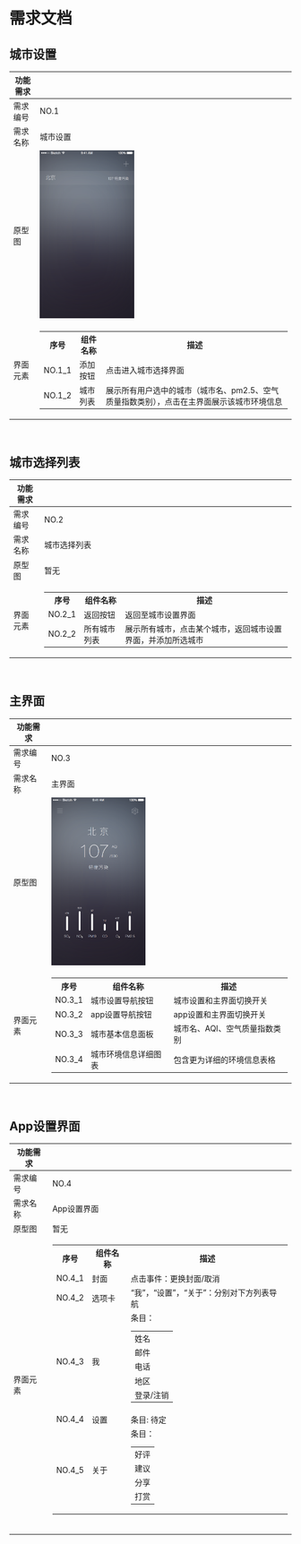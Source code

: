 # 需求文档

## 城市设置


|功能需求 |  |
| - | - |
| 需求编号| NO.1|
| 需求名称| 城市设置 |
| 原型图 | <img src="Page1@2x.png" height=300 />  |
| 界面元素| <table><tr><th>序号</th><th>组件名称</th><th>描述</th></tr><tr><td>NO.1_1</td><td>添加按钮</td><td>点击进入城市选择界面 </td></tr><tr><td> NO.1_2 </td><td>城市列表</td><td>展示所有用户选中的城市（城市名、pm2.5、空气质量指数类别），点击在主界面展示该城市环境信息</td></tr></table> |

<br />

## 城市选择列表
|功能需求 |  |
| - | - |
| 需求编号| NO.2|
| 需求名称| 城市选择列表 |
| 原型图 | 暂无  |
| 界面元素| <table><tr><th>序号</th><th>组件名称</th><th>描述</th></tr><tr><td>NO.2_1</td><td>返回按钮</td><td>返回至城市设置界面 </td></tr><tr><td> NO.2_2 </td><td>所有城市列表</td><td>展示所有城市，点击某个城市，返回城市设置界面，并添加所选城市</td></tr></table> |

<br />

## 主界面

|功能需求 | |
| - | - |
| 需求编号| NO.3|
| 需求名称| 主界面 |
| 原型图 | <img src="Page3@2x.png" height=300 />  |
| 界面元素| <table><tr><th>序号</th><th>组件名称</th><th>描述</th></tr><tr><td>NO.3_1</td><td>城市设置导航按钮</td><td>城市设置和主界面切换开关 </td></tr><tr><td>NO.3_2</td><td>app设置导航按钮</td><td>app设置和主界面切换开关</td></tr><tr><td>NO.3_3</td><td>城市基本信息面板</td><td>城市名、AQI、空气质量指数类别</td></tr><tr><td>NO.3_4</td><td>城市环境信息详细图表</td><td>包含更为详细的环境信息表格</td></tr></table> |

<br />

## App设置界面

|功能需求 | |
| - | - |
| 需求编号| NO.4|
| 需求名称| App设置界面 |
| 原型图 | 暂无  |
| 界面元素| <table><tr><th>序号</th><th>组件名称</th><th>描述</th></tr><tr><td>NO.4_1</td><td>封面 </td><td>点击事件：更换封面/取消</td></tr><tr><td>NO.4_2</td><td>选项卡</td><td>“我”，“设置”，“关于”：分别对下方列表导航</td></tr><tr><td>NO.4_3</td><td>我</td><td>条目：<table><tr><td>姓名</td><tr/><tr><td>邮件</td><tr/><tr><td>电话</td><tr/><tr><td>地区</td><tr><td>登录/注销</td></table></td></tr><tr><td>NO.4_4</td><td>设置</td><td>条目: 待定 </td></tr>   <tr><td>NO.4_5</td><td>关于</td><td>条目：<table><tr><td>好评</td></tr><tr><td>建议</td></tr><tr><td>分享</td></tr><tr><td>打赏</td></tr></td></tr></table>

<br />